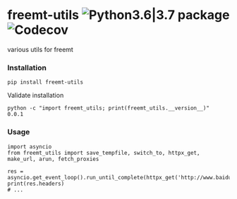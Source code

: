 # freemt-utils ![Python3.6|3.7 package](https://github.com/ffreemt/freemt-utils/workflows/Python3.6%7C3.7%20package/badge.svg)![Codecov](https://github.com/ffreemt/freemt-utils/workflows/Codecov/badge.svg)

various utils for freemt

### Installation

```pip install freemt-utils```

Validate installation
```
python -c "import freemt_utils; print(freemt_utils.__version__)"
0.0.1
```

### Usage

```
import asyncio
from freemt_utils import save_tempfile, switch_to, httpx_get, make_url, arun, fetch_proxies

res = asyncio.get_event_loop().run_until_complete(httpx_get('http://www.baidu.com'))
print(res.headers)
# ...
```